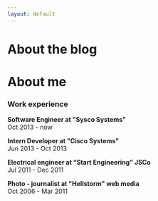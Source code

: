 ```yaml
---
layout: default
---
```


# About the blog

# About me

### Work experience

**Software Engineer at "Sysco Systems"**  
Oct 2013 - now

**Intern Developer at "Cisco Systems"**  
Jun 2013 - Oct 2013

**Electrical engineer at “Start Engineering” JSCo**  
Jul 2011 - Dec 2011

**Photo - journalist at "Hellstorm" web media**  
Oct 2006 - Mar 2011